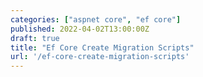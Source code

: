```yaml
---
categories: ["aspnet core", "ef core"]
published: 2022-04-02T13:00:00Z
draft: true
title: "Ef Core Create Migration Scripts"
url: '/ef-core-create-migration-scripts'
---
```


<!--more-->
